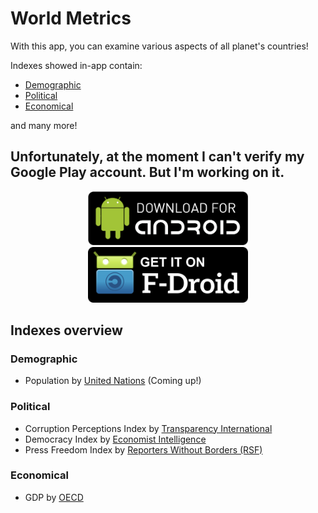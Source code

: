 # World Metrics
With this app, you can examine various aspects of all planet's countries!

Indexes showed in-app contain:
- [Demographic](#Demographic)
- [Political](#Political)
- [Economical](#Economical)

and many more!

<h2>Unfortunately, at the moment I can't verify my Google Play account. But I'm working on it.</h2>
<p align="center">
    <img width="256" src="images/download_apk.png">
    <img width="256" src="images/Get_it_on_F-Droid.svg">
</p>

## Indexes overview

### Demographic
- Population by [United Nations](https://population.un.org/wpp/Download/Standard/) (Coming up!)

### Political
- Corruption Perceptions Index by [Transparency International](https://www.transparency.org/en/cpi/2021)
- Democracy Index by [Economist Intelligence](https://www.eiu.com/n/campaigns/democracy-index-2021/)
- Press Freedom Index by [Reporters Without Borders (RSF)](https://rsf.org/en/index)

### Economical
- GDP by [OECD](https://data.oecd.org/gdp/gross-domestic-product-gdp.htm)